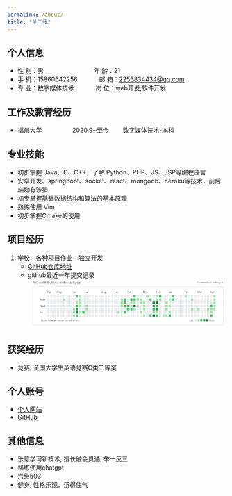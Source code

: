 ```yaml
---
permalink: /about/
title: "关于我"
---
```


## 个人信息 

* 性 别：男&emsp;&emsp;&emsp;&emsp;&emsp;&emsp;&emsp;&emsp;  年 龄：21  
* 手 机：15860642256 &emsp;&emsp;&emsp;  邮 箱：2256834434@qq.com    
* 专 业：数字媒体技术 &emsp;&emsp;&emsp; 岗 位：web开发,软件开发

## 工作及教育经历

* 福州大学&emsp;&emsp;&emsp;&emsp;&emsp;2020.9~至今&emsp;&emsp; 数字媒体技术-本科  

## 专业技能

* 初步掌握 Java、C、C++，了解 Python、PHP、JS、JSP等编程语言
* 安卓开发、springboot、socket、react、mongodb、heroku等技术，前后端均有涉猎
* 初步掌握基础数据结构和算法的基本原理
* 熟练使用 Vim
* 初步掌握Cmake的使用

## 项目经历

1. 学校 - 各种项目作业 - 独立开发   
    * [GitHub仓库地址](https://github.com/wadeoo?tab=repositories)
    * github最近一年提交记录
    ![commitHistory](../assets/img/commit.png)

## 获奖经历

* 竞赛: 全国大学生英语竞赛C类二等奖

## 个人账号 

* [个人网站](https://wadeoo.github.io/)
* [GitHub](https://github.com/wadeoo)

## 其他信息 

* 乐意学习新技术, 擅长融会贯通, 举一反三
* 熟练使用chatgpt
* 六级603
* 健身, 性格乐观，沉得住气 